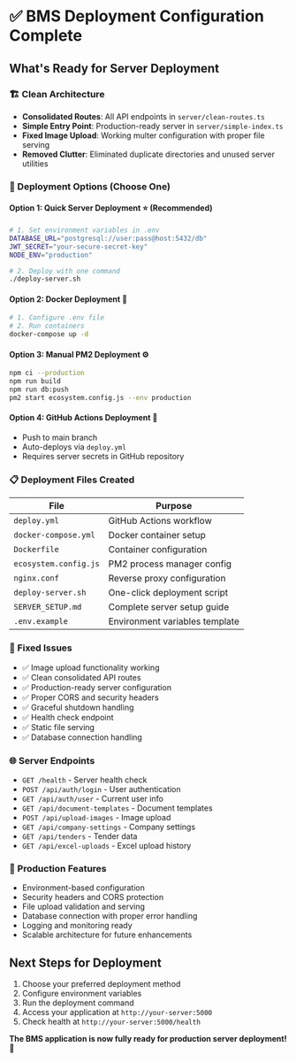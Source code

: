 # ✅ BMS Deployment Configuration Complete

## What's Ready for Server Deployment

### 🏗️ Clean Architecture
- **Consolidated Routes**: All API endpoints in `server/clean-routes.ts`
- **Simple Entry Point**: Production-ready server in `server/simple-index.ts`
- **Fixed Image Upload**: Working multer configuration with proper file serving
- **Removed Clutter**: Eliminated duplicate directories and unused server utilities

### 🚀 Deployment Options (Choose One)

#### Option 1: Quick Server Deployment ⭐ (Recommended)
```bash
# 1. Set environment variables in .env
DATABASE_URL="postgresql://user:pass@host:5432/db"
JWT_SECRET="your-secure-secret-key"
NODE_ENV="production"

# 2. Deploy with one command
./deploy-server.sh
```

#### Option 2: Docker Deployment 🐳
```bash
# 1. Configure .env file
# 2. Run containers
docker-compose up -d
```

#### Option 3: Manual PM2 Deployment ⚙️
```bash
npm ci --production
npm run build
npm run db:push
pm2 start ecosystem.config.js --env production
```

#### Option 4: GitHub Actions Deployment 🤖
- Push to main branch
- Auto-deploys via `deploy.yml`
- Requires server secrets in GitHub repository

### 📋 Deployment Files Created

| File | Purpose |
|------|---------|
| `deploy.yml` | GitHub Actions workflow |
| `docker-compose.yml` | Docker container setup |
| `Dockerfile` | Container configuration |
| `ecosystem.config.js` | PM2 process manager config |
| `nginx.conf` | Reverse proxy configuration |
| `deploy-server.sh` | One-click deployment script |
| `SERVER_SETUP.md` | Complete server setup guide |
| `.env.example` | Environment variables template |

### 🔧 Fixed Issues
- ✅ Image upload functionality working
- ✅ Clean consolidated API routes
- ✅ Production-ready server configuration
- ✅ Proper CORS and security headers
- ✅ Graceful shutdown handling
- ✅ Health check endpoint
- ✅ Static file serving
- ✅ Database connection handling

### 🌐 Server Endpoints
- `GET /health` - Server health check
- `POST /api/auth/login` - User authentication
- `GET /api/auth/user` - Current user info
- `GET /api/document-templates` - Document templates
- `POST /api/upload-images` - Image upload
- `GET /api/company-settings` - Company settings
- `GET /api/tenders` - Tender data
- `GET /api/excel-uploads` - Excel upload history

### 🎯 Production Features
- Environment-based configuration
- Security headers and CORS protection
- File upload validation and serving
- Database connection with proper error handling
- Logging and monitoring ready
- Scalable architecture for future enhancements

## Next Steps for Deployment
1. Choose your preferred deployment method
2. Configure environment variables
3. Run the deployment command
4. Access your application at `http://your-server:5000`
5. Check health at `http://your-server:5000/health`

**The BMS application is now fully ready for production server deployment! 🎉**